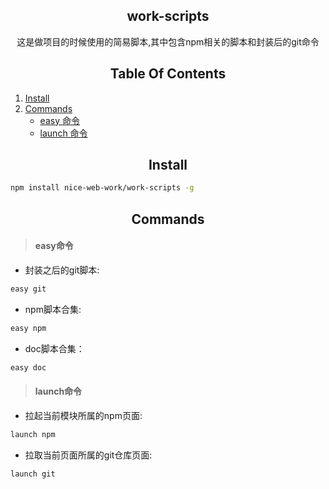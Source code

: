 <h2 align="center">
  work-scripts
</h2>

<div align="center">
  这是做项目的时候使用的简易脚本,其中包含npm相关的脚本和封装后的git命令
</div>

<h2 align="center">
  Table Of Contents
</h2>

1. [Install](#Install)
2. [Commands](#Commands)
   - [easy 命令](#easy命令)
   - [launch 命令](#launch命令)

<h2 align="center">
  Install
</h2>

```bash
npm install nice-web-work/work-scripts -g
```


<h2 align="center">
  Commands
</h2>

> <h4>easy命令</h4>

- 封装之后的git脚本:

```bash
easy git
```
- npm脚本合集:

```bash
easy npm
```

- doc脚本合集：

```bash
easy doc
```

  

> <h4>launch命令</h4>

- 拉起当前模块所属的npm页面:

```bash
launch npm
```

- 拉取当前页面所属的git仓库页面:

```bash
launch git
```

